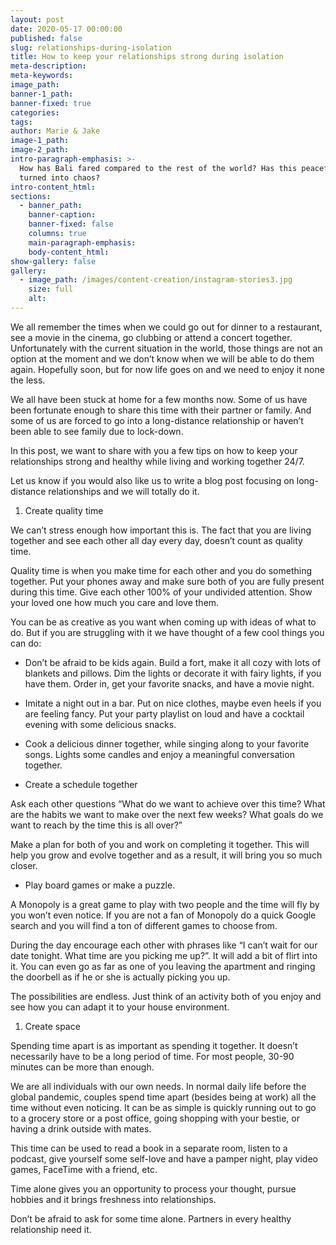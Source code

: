 ```yaml
---
layout: post
date: 2020-05-17 00:00:00
published: false
slug: relationships-during-isolation
title: How to keep your relationships strong during isolation
meta-description:
meta-keywords:
image_path:
banner-1_path:
banner-fixed: true
categories:
tags:
author: Marie & Jake
image-1_path:
image-2_path:
intro-paragraph-emphasis: >-
  How has Bali fared compared to the rest of the world? Has this peaceful island
  turned into chaos?
intro-content_html:
sections:
  - banner_path:
    banner-caption:
    banner-fixed: false
    columns: true
    main-paragraph-emphasis:
    body-content_html:
show-gallery: false
gallery:
  - image_path: /images/content-creation/instagram-stories3.jpg
    size: full
    alt:
---
```


We all remember the times when we could go out for dinner to a restaurant, see a movie in the cinema, go clubbing or attend a concert together. Unfortunately with the current situation in the world, those things are not an option at the moment and we don’t know when we will be able to do them again. Hopefully soon, but for now life goes on and we need to enjoy it none the less.&nbsp;

We all have been stuck at home for a few months now. Some of us have been fortunate enough to share this time with their partner or family. And some of us are forced to go into a long-distance relationship or haven’t been able to see family due to lock-down.&nbsp;

In this post, we want to share with you a few tips on how to keep your relationships strong and healthy while living and working together 24/7.&nbsp;

Let us know if you would also like us to write a blog post focusing on long-distance relationships and we will totally do it.&nbsp;

1. Create quality time

We can’t stress enough how important this is. The fact that you are living together and see each other all day every day, doesn’t count as quality time.&nbsp;

Quality time is when you make time for each other and you do something together. Put your phones away and make sure both of you are fully present during this time. Give each other 100% of your undivided attention. Show your loved one how much you care and love them.&nbsp;

You can be as creative as you want when coming up with ideas of what to do. But if you are struggling with it we have thought of a few cool things you can do:

* Don’t be afraid to be kids again. Build a fort, make it all cozy with lots of blankets and pillows. Dim the lights or decorate it with fairy lights, if you have them. Order in, get your favorite snacks, and have a movie night.&nbsp;

* Imitate a night out in a bar. Put on nice clothes, maybe even heels if you are feeling fancy. Put your party playlist on loud and have a cocktail evening with some delicious snacks.

* Cook a delicious dinner together, while singing along to your favorite songs. Lights some candles and enjoy a meaningful conversation together.&nbsp;

* Create a schedule together

Ask each other questions “What do we want to achieve over this time? What are the habits we want to make over the next few weeks? What goals do we want to reach by the time this is all over?”

Make a plan for both of you and work on completing it together. This will help you grow and evolve together and as a result, it will bring you so much closer.&nbsp;

* Play board games or make a puzzle.

A Monopoly is a great game to play with two people and the time will fly by you won’t even notice. If you are not a fan of Monopoly do a quick Google search and you will find a ton of different games to choose from.&nbsp;

During the day encourage each other with phrases like “I can’t wait for our date tonight. What time are you picking me up?”. It will add a bit of flirt into it. You can even go as far as one of you leaving the apartment and ringing the doorbell as if he or she is actually picking you up.

The possibilities are endless. Just think of an activity both of you enjoy and see how you can adapt it to your house environment.&nbsp;

1. Create space

Spending time apart is as important as spending it together. It doesn’t necessarily have to be a long period of time. For most people, 30-90 minutes can be more than enough.&nbsp;

We are all individuals with our own needs. In normal daily life before the global pandemic, couples spend time apart (besides being at work) all the time without even noticing. It can be as simple is quickly running out to go to a grocery store or a post office, going shopping with your bestie, or having a drink outside with mates.&nbsp;

This time can be used to read a book in a separate room, listen to a podcast, give yourself some self-love and have a pamper night, play video games, FaceTime with a friend, etc.&nbsp;

Time alone gives you an opportunity to process your thought, pursue hobbies and it brings freshness into relationships.&nbsp;

Don’t be afraid to ask for some time alone. Partners in every healthy relationship need it.&nbsp;